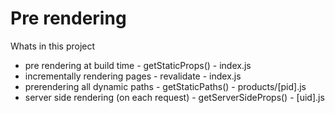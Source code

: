 # Pre rendering
Whats in this project
- pre rendering at build time - getStaticProps() - index.js
- incrementally rendering pages - revalidate - index.js
- prerendering all dynamic paths - getStaticPaths() - products/[pid].js
- server side rendering (on each request) - getServerSideProps() - [uid].js